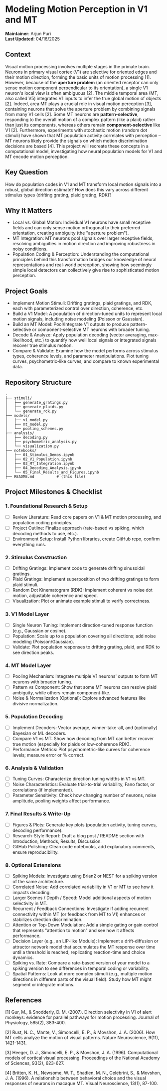 # Modeling Motion Perception in V1 and MT

**Maintainer**: Arjun Puri  
**Last Updated**: 04/16/2025

## Context

Visual motion processing involves multiple stages in the primate brain. Neurons in primary visual cortex (V1) are selective for oriented edges and their motion direction, forming the basic units of motion processing [1]. However, because of the **aperture problem** (an oriented receptor can only sense motion component perpendicular to its orientation), a single V1 neuron's local view is often ambiguous [2]. The middle temporal area (MT, also called V5) integrates V1 inputs to infer the true global motion of objects [2]. Indeed, area MT plays a crucial role in visual motion perception [3], containing neurons that solve the aperture problem by combining signals from many V1 cells [2]. Some MT neurons are **pattern-selective**, responding to the overall motion of a complex pattern (like a plaid) rather than just its components, whereas others remain **component-selective** like V1 [2]. Furthermore, experiments with stochastic motion (random dot stimuli) have shown that MT population activity correlates with perception – MT neurons likely provide the signals on which motion discrimination decisions are based [4]. This project will recreate these concepts in a computational model, investigating how neural population models for V1 and MT encode motion perception.

## Key Question

How do population codes in V1 and MT transform local motion signals into a robust, global direction estimate? How does this vary across different stimulus types (drifting grating, plaid grating, RDK)?

## Why It Matters
- Local vs. Global Motion: Individual V1 neurons have small receptive fields and can only sense motion orthogonal to their preferred orientation, creating ambiguity (the "aperture problem").
- MT Integration: MT neurons pool signals over larger receptive fields, resolving ambiguities in motion direction and improving robustness in noisy conditions.
- Population Coding & Perception: Understanding the computational principles behind this transformation bridges our knowledge of neural representations and real-world perception, showing how seemingly simple local detectors can collectively give rise to sophisticated motion perception.

## Project Goals
- Implement Motion Stimuli: Drifting gratings, plaid gratings, and RDK, each with parameterized control over direction, coherence, etc.
- Build a V1 Model: A population of direction-tuned units to represent local motion signals, including noise modeling (Poisson or Gaussian).
- Build an MT Model: Pool/Integrate V1 outputs to produce pattern-selective or component-selective MT neurons with broader tuning.
- Decode & Analyze: Apply population decoding (vector averaging, max-likelihood, etc.) to quantify how well local signals or integrated signals recover true stimulus motion.
- Compare & Validate: Examine how the model performs across stimulus types, coherence levels, and parameter manipulations. Plot tuning curves, psychometric-like curves, and compare to known experimental data.

## Repository Structure

```
.
├── stimuli/
│   ├── generate_gratings.py
│   ├── generate_plaids.py
│   └── generate_rdk.py
├── models/
│   ├── v1_model.py
│   ├── mt_model.py
│   └── pooling_schemes.py
├── analysis/
│   ├── decoding.py
│   ├── psychometric_analysis.py
│   └── visualization.py
├── notebooks/
│   ├── 01_Stimulus_Demos.ipynb
│   ├── 02_V1_Population.ipynb
│   ├── 03_MT_Integration.ipynb
│   ├── 04_Decoding_Analysis.ipynb
│   └── 05_Final_Results_and_Figures.ipynb
├── README.md          # (this file)
```

## Project Milestones & Checklist

### 1. Foundational Research & Setup
- [ ] Review Literature: Read core papers on V1 & MT motion processing, and population coding principles.
- [ ] Project Outline: Finalize approach (rate-based vs spiking, which decoding methods to use, etc.).
- [ ] Environment Setup: Install Python libraries, create GitHub repo, confirm everything runs.

### 2. Stimulus Construction
- [ ] Drifting Gratings: Implement code to generate drifting sinusoidal gratings.
- [ ] Plaid Gratings: Implement superposition of two drifting gratings to form plaid stimuli.
- [ ] Random Dot Kinematogram (RDK): Implement coherent vs noise dot motion, adjustable coherence and speed.
- [ ] Visualization: Plot or animate example stimuli to verify correctness.

### 3. V1 Model Layer
- [ ] Single Neuron Tuning: Implement direction-tuned response function (e.g., Gaussian or cosine).
- [ ] Population: Scale up to a population covering all directions; add noise modeling (Poisson/Gaussian).
- [ ] Validate: Plot population responses to drifting grating, plaid, and RDK to see direction peaks.

### 4. MT Model Layer
- [ ] Pooling Mechanism: Integrate multiple V1 neurons' outputs to form MT neurons with broader tuning.
- [ ] Pattern vs Component: Show that some MT neurons can resolve plaid ambiguity, while others remain component-like.
- [ ] Noise & Normalization (Optional): Explore advanced features like divisive normalization.

### 5. Population Decoding
- [ ] Implement Decoders: Vector average, winner-take-all, and (optionally) Bayesian or ML decoders.
- [ ] Compare V1 vs MT: Show how decoding from MT can better recover true motion (especially for plaids or low-coherence RDK).
- [ ] Performance Metrics: Plot psychometric-like curves for coherence levels; measure error or % correct.

### 6. Analysis & Validation
- [ ] Tuning Curves: Characterize direction tuning widths in V1 vs MT.
- [ ] Noise Characteristics: Evaluate trial-to-trial variability, Fano factor, or correlations (if implemented).
- [ ] Parameter Sensitivity: Check how changing number of neurons, noise amplitude, pooling weights affect performance.

### 7. Final Results & Write-Up
- [ ] Figures & Plots: Generate key plots (population activity, tuning curves, decoding performance).
- [ ] Research-Style Report: Draft a blog post / README section with Introduction, Methods, Results, Discussion.
- [ ] GitHub Polishing: Clean code notebooks, add explanatory comments, ensure reproducibility.

### 8. Optional Extensions
- [ ] Spiking Models: Investigate using Brian2 or NEST for a spiking version of the same architecture.
- [ ] Correlated Noise: Add correlated variability in V1 or MT to see how it impacts decoding.
- [ ] Larger Scenes / Depth / Speed: Model additional aspects of motion selectivity in MT.
- [ ] Recurrent / Feedback Connections: Investigate if adding recurrent connectivity within MT (or feedback from MT to V1) enhances or stabilizes direction discrimination.
- [ ] Attention or Top-Down Modulation: Add a simple gating or gain control that represents "attention to motion" and see how it affects performance.
- [ ] Decision Layer (e.g., an LIP-like Module): Implement a drift-diffusion or attractor network model that accumulates the MT response over time until a threshold is reached, replicating reaction-time and choice dynamics.
- [ ] Spiking vs. Rate: Compare a rate-based version of your model to a spiking version to see differences in temporal coding or variability.
- [ ] Spatial Patterns: Look at more complex stimuli (e.g., multiple motion directions in different parts of the visual field). Study how MT might segment or integrate motions.

## References

[1] Gur, M., & Snodderly, D. M. (2007). Direction selectivity in V1 of alert monkeys: evidence for parallel pathways for motion processing. Journal of Physiology, 585(2), 383-400.

[2] Rust, N. C., Mante, V., Simoncelli, E. P., & Movshon, J. A. (2006). How MT cells analyze the motion of visual patterns. Nature Neuroscience, 9(11), 1421-1431.

[3] Heeger, D. J., Simoncelli, E. P., & Movshon, J. A. (1996). Computational models of cortical visual processing. Proceedings of the National Academy of Sciences, 93(2), 623-627.

[4] Britten, K. H., Newsome, W. T., Shadlen, M. N., Celebrini, S., & Movshon, J. A. (1996). A relationship between behavioral choice and the visual responses of neurons in macaque MT. Visual Neuroscience, 13(1), 87-100.
